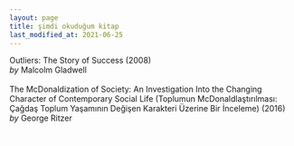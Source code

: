 ```yaml
---
layout: page
title: şimdi okuduğum kitap
last_modified_at: 2021-06-25
---
```


Outliers: The Story of Success (2008)  
<i>by</i> Malcolm Gladwell  
<br />
The McDonaldization of Society: An Investigation Into the Changing Character of Contemporary Social Life (Toplumun McDonaldlaştırılması: Çağdaş Toplum Yaşamının Değişen Karakteri Üzerine Bir İnceleme) (2016)  
<i>by</i> George Ritzer  
<br />
<span style="color: white"> -_-_-_-_-_-_-_-_-_-_-_-_-_-_-_-_-_-_-_-_-_-_-_-_-_-_-_-_-_-_-_-_-_-_-_-_-_-_-_-_-_-_-_-_-_-_-_-_-_-_-_-_-_-_-_-_-_-_-_-_-_-_-_-_- </span>

<!-- <span style="color: white">Lorem ipsum dolor sit amet, consectetur adipiscing elit. Sed sagittis cursus erat quis tempus. Fusce semper eu eros in tristique.</span> -->
